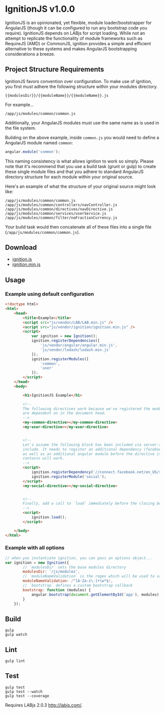 # IgnitionJS v1.0.0

IgnitionJS is an opinionated, yet flexible, module loader/bootstrapper for AngularJS (though it can be configured to run any bootstrap code you require). IgnitionJS depends on LABjs for script loading. While not an attempt to replicate the functionality of module frameworks such as RequireJS (AMD) or CommonJS, ignition provides a simple and efficient alternative to these systems and makes AngularJS bootstrapping considerations a breeze.

## Project Structure Requirements

IgnitionJS favors convention over configuration. To make use of ignition, you first must adhere the following structure within your modules directory.

```text
{{modulesDir}}/{{moduleName}}/{{moduleName}}.js
```

For example...

```text
/app/js/modules/common/common.js
```

Additionally, your AngularJS modules must use the same name as is used in the file system.

Building on the above example, inside `common.js` you would need to define a AngularJS module named `common`:

```js
angular.module('common');
```

This naming consistency is what allows ignition to work so simply. Please note that it's recommend that you use a build task (grunt or gulp) to create these single module files and that you adhere to standard AngularJS directory structure for each module within your original source.

Here's an example of what the structure of your original source might look like:

```text
/app/js/modules/common/common.js
/app/js/modules/common/controllers/navController.js
/app/js/modules/common/directives/navDirective.js
/app/js/modules/common/services/userService.js
/app/js/modules/common/filter/noFractionCurrency.js
```

Your build task would then concatenate all of these files into a single file (`/app/js/modules/common/common.js`).

## Download

* [ignition.js](http://git.cars.com/projects/FE/repos/ignition/browse/dist/ignition.js)
* [ignition.min.js](http://git.cars.com/projects/FE/repos/ignition/browse/dist/ignition.min.js)

## Usage

### Example using default configuration

```html
<!doctype html>
<html>
    <head>
        <title>Example</title>
        <script src="js/vendor/LAB/LAB.min.js" />
        <script src="js/vendor/ignition/ignition.min.js" />
        <script>
            var ignition = new Ignition();
            ignition.registerDependencies([
                'js/vendor/angular/angular.min.js',
                'js/vendor/lodash/lodash.min.js'
            ]);
            ignition.registerModules([
                'common',
                'user'
            ]);
        </script>
    </head>
    <body>

        <h1>IgnitionJS Example</h1>

        <!--
        The following directives work because we've registered the modules they
        are dependent on in the document head.
        -->
        <my-common-directive></my-common-directive>
        <my-user-directive></my-user-directive>


        <!--
        Let's assume the following block has been included via server-side
        include. It needs to register an additional dependency (facebook)
        as well as an additional angular module before the directive it
        contains will work.
        -->
        <script>
            ignition.registerDependency('//connect.facebook.net/en_US/sdk.js#xfbml=1');
            ignition.registerModule('social');
        </script>
        <my-social-directive></my-social-directive>


        <!--
        Finally, add a call to `load` immediately before the closing body tag to kick things off.
        -->
        <script>
            ignition.load();
        </script>

    </body>
</html>
```

### Example with all options

```js
// when you instantiate ignition, you can pass an options object...
var ignition = new Ignition({
        // `modulesDir` sets the base modules directory
        modulesDir: '/js/modules',
        // `moduleNameValidation` is the regex which will be used to validate module names
        moduleNameValidation: /^[A-Za-z\-]+\w*$/,
        // `bootstrap` defines a custom bootstrap callback
        bootstrap: function (modules) {
            angular.bootstrap(document.getElementById('app'), modules);
        }
    });
```

## Build

```text
gulp
gulp watch
```

## Lint

```text
gulp lint
```

## Test

```text
gulp test
gulp test --watch
gulp test --coverage
```

Requires LABjs 2.0.3 <http://labjs.com/>.
